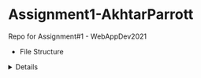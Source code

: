 # Assignment1-AkhtarParrott
Repo for Assignment#1 - WebAppDev2021

- File Structure
<details>
```
    Assignment1-AkhtarParrott
    ├── css
    │   ├── images/.. [images used for webpages]
    │   └── /[.css files for each html file]
    ├── jss
    │   └── /[.js files for each html file]
    │   
    ├── favicon.ico [Chirpy icon for page headers]
    │── header.html [left-sidebar for homepage]
    ├── home.html [homepage for Chirpy webapp with feed in middle]
    ├── right-hand-col.html [right-sidebar for homepage]
    ├── signin.html [signin page for Chirpy]
    ├── signup.html [signup page for Chirpy]
    └── table.html ['who to follow' component]
```
</details>